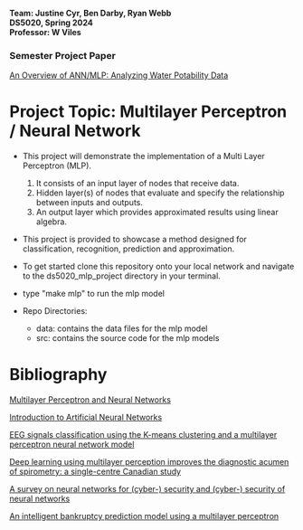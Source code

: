 __Team: Justine Cyr, Ben Darby, Ryan Webb__<br>
__DS5020, Spring 2024__<br>
__Professor: W Viles__<br>
### Semester Project Paper
[An Overview of ANN/MLP: Analyzing Water Potability Data](https://docs.google.com/document/d/101gRpJYR1gP-H9hRQgJUnVGIw7PT2j6PrdwQfrNMmSM/edit)
# Project Topic: Multilayer Perceptron / Neural Network

* This project will  demonstrate the implementation of a Multi Layer Perceptron (MLP). 
    1. It consists of an input layer of nodes that receive data.
    2. Hidden layer(s) of nodes that evaluate and specify the relationship between inputs and outputs.
    3. An output layer which provides approximated results using linear algebra.

* This project is provided to showcase a method designed for classification, recognition, prediction and approximation.

* To get started clone this repository onto your local network and navigate to the ds5020_mlp_project directory in your terminal.

* type "make mlp" to run the mlp model

* Repo Directories:    
    - data: contains the data files for the mlp model
    - src: contains the source code for the mlp models

  
# Bibliography
   [Multilayer Perceptron and Neural Networks](https://darbyatne.github.io/Multilayer_perceptron_and_neural_networks.pdf)

   [Introduction to Artificial Neural Networks](https://www.ijeit.com/vol%202/Issue%201/IJEIT1412201207_36.pdf)

   [EEG signals classification using the K-means clustering and a multilayer perceptron neural network model](https://www.sciencedirect.com/science/article/abs/pii/S0957417411006762)

   [Deep learning using multilayer perception improves the diagnostic acumen of spirometry: a single-centre Canadian study](https://pubmed.ncbi.nlm.nih.gov/36572484/)

   [A survey on neural networks for (cyber-) security and (cyber-) security of neural networks](https://www.sciencedirect.com/science/article/pii/S0925231222007184)

   [An intelligent bankruptcy prediction model using a multilayer perceptron](https://www.sciencedirect.com/science/article/pii/S2667305322000734)
